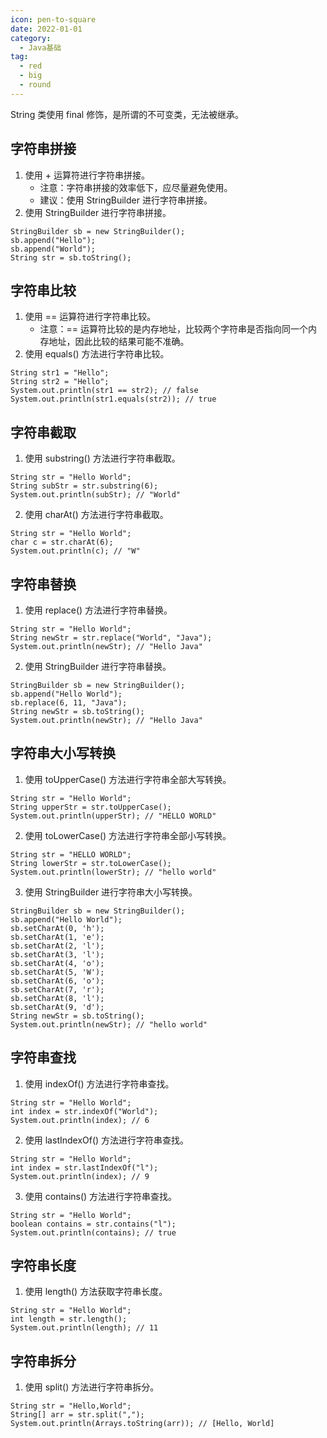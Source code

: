 ```yaml
---
icon: pen-to-square
date: 2022-01-01
category:
  - Java基础
tag:
  - red
  - big
  - round
---
```


String 类使用 final 修饰，是所谓的不可变类，无法被继承。


## 字符串拼接

1. 使用 + 运算符进行字符串拼接。
   - 注意：字符串拼接的效率低下，应尽量避免使用。
   - 建议：使用 StringBuilder 进行字符串拼接。
2. 使用 StringBuilder 进行字符串拼接。
```
StringBuilder sb = new StringBuilder();
sb.append("Hello");
sb.append("World");
String str = sb.toString();
```

## 字符串比较
1. 使用 == 运算符进行字符串比较。
   - 注意：== 运算符比较的是内存地址，比较两个字符串是否指向同一个内存地址，因此比较的结果可能不准确。
2. 使用 equals() 方法进行字符串比较。
```
String str1 = "Hello";
String str2 = "Hello";
System.out.println(str1 == str2); // false
System.out.println(str1.equals(str2)); // true
```
## 字符串截取
1. 使用 substring() 方法进行字符串截取。
```
String str = "Hello World";
String subStr = str.substring(6);
System.out.println(subStr); // "World"
```
2. 使用 charAt() 方法进行字符串截取。
```
String str = "Hello World";
char c = str.charAt(6);
System.out.println(c); // "W"
```
## 字符串替换
1. 使用 replace() 方法进行字符串替换。
```
String str = "Hello World";
String newStr = str.replace("World", "Java");
System.out.println(newStr); // "Hello Java"
```
2. 使用 StringBuilder 进行字符串替换。
```
StringBuilder sb = new StringBuilder();
sb.append("Hello World");
sb.replace(6, 11, "Java");
String newStr = sb.toString();
System.out.println(newStr); // "Hello Java"
```
## 字符串大小写转换
1. 使用 toUpperCase() 方法进行字符串全部大写转换。
```
String str = "Hello World";
String upperStr = str.toUpperCase();
System.out.println(upperStr); // "HELLO WORLD"
```
2. 使用 toLowerCase() 方法进行字符串全部小写转换。
```
String str = "HELLO WORLD";
String lowerStr = str.toLowerCase();
System.out.println(lowerStr); // "hello world"
```
3. 使用 StringBuilder 进行字符串大小写转换。
```
StringBuilder sb = new StringBuilder();
sb.append("Hello World");
sb.setCharAt(0, 'h');
sb.setCharAt(1, 'e');
sb.setCharAt(2, 'l');
sb.setCharAt(3, 'l');
sb.setCharAt(4, 'o');
sb.setCharAt(5, 'W');
sb.setCharAt(6, 'o');
sb.setCharAt(7, 'r');
sb.setCharAt(8, 'l');
sb.setCharAt(9, 'd');
String newStr = sb.toString();
System.out.println(newStr); // "hello world"
```
## 字符串查找
1. 使用 indexOf() 方法进行字符串查找。
```
String str = "Hello World";
int index = str.indexOf("World");
System.out.println(index); // 6
```
2. 使用 lastIndexOf() 方法进行字符串查找。
```
String str = "Hello World";
int index = str.lastIndexOf("l");
System.out.println(index); // 9
```
3. 使用 contains() 方法进行字符串查找。
```
String str = "Hello World";
boolean contains = str.contains("l");
System.out.println(contains); // true
```
## 字符串长度
1. 使用 length() 方法获取字符串长度。
```
String str = "Hello World";
int length = str.length();
System.out.println(length); // 11
```
## 字符串拆分
1. 使用 split() 方法进行字符串拆分。
```
String str = "Hello,World";
String[] arr = str.split(",");
System.out.println(Arrays.toString(arr)); // [Hello, World]
```

